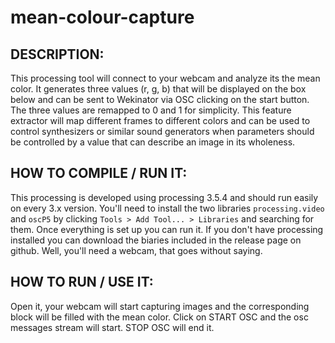 # mean-colour-capture

## DESCRIPTION: 
This processing tool will connect to your webcam and analyze its the mean color.  It generates three values (r, g, b) that will be displayed on the box below and can be sent to Wekinator via OSC clicking on the start button.  The three values are remapped to 0 and 1 for simplicity.
This feature extractor will map different frames to different colors and can be used to control synthesizers or similar sound generators when parameters should be controlled by a value that can describe an image in its wholeness.

## HOW TO COMPILE / RUN IT:
This processing is developed using processing 3.5.4 and should run easily on every 3.x version. You'll need to install the two libraries `processing.video` and `oscP5` by clicking `Tools > Add Tool... > Libraries` and searching for them. Once everything is set up you can run it. If you don't have processing installed you can download the biaries included in the release page on github. Well, you'll need a webcam, that goes without saying.

## HOW TO RUN / USE IT:
Open it, your webcam will start capturing images and the corresponding block will be filled with the mean color. Click on START OSC and the osc messages stream
will start. STOP OSC will end it.